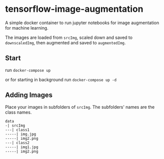 # tensorflow-image-augmentation
A simple docker container to run jupyter notebooks for image augmentation for machine learning.

The images are loaded from `srcImg`, scaled down and saved to `downscaledImg`, then augmented and saved to `augmentedImg`. 

## Start
run `docker-compose up`

or for starting in background 
run `docker-compose up -d`

## Adding Images

Place your images in subfolders of `srcImg`. The subfolders' names are the class names.

```
data
-| srcImg
---| class1
-----| img.jpg
-----| img2.png
---| class2
-----| img1.jpg
-----| img2.png
```
